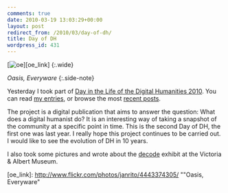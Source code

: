 ```yaml
---
comments: true
date: 2010-03-19 13:03:29+00:00
layout: post
redirect_from: /2010/03/day-of-dh/
title: Day of DH
wordpress_id: 431
---
```




[![oe]][oe_link]
{:.wide}

*Oasis, Everyware*
{:.side-note}

Yesterday I took part of [Day in the Life of the Digital Humanities 2010](http://tapor.ualberta.ca/taporwiki/index.php/Day_in_the_Life_of_the_Digital_Humanities_2010). You can read [my entries](http://ra.tapor.ualberta.ca/~dayofdh2010/alejandrogiacometti), or browse the most [recent posts](http://ra.tapor.ualberta.ca/~dayofdh2010/).

The project is a digital publication that aims to answer the question: What does a digital humanist do? It is an interesting way of taking a snapshot of the community at a specific point in time. This is the second Day of DH, the first one was last year. I really hope this project continues to be carried out. I would like to see the evolution of DH in 10 years.

I also took some pictures and wrote about the [decode](http://www.vam.ac.uk/microsites/decode/) exhibit at the Victoria & Albert Museum.


[oe]: http://farm3.static.flickr.com/2747/4443374305_4c97dfcf86_b.jpg "Oasis, Everyware"
[oe_link]: http://www.flickr.com/photos/janrito/4443374305/ ""Oasis, Everyware"
